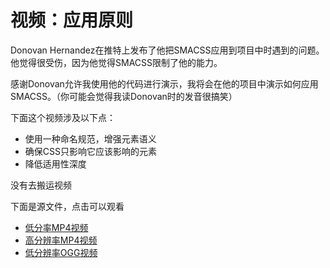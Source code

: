 # 视频：应用原则

Donovan Hernandez在推特上发布了他把SMACSS应用到项目中时遇到的问题。他觉得很受伤，因为他觉得SMACSS限制了他的能力。

感谢Donovan允许我使用他的代码进行演示，我将会在他的项目中演示如何应用SMACSS。（你可能会觉得我读Donovan时的发音很搞笑）

下面这个视频涉及以下点：

+ 使用一种命名规范，增强元素语义
+ 确保CSS只影响它应该影响的元素
+ 降低适用性深度



没有去搬运视频

下面是源文件，点击可以观看
+ [低分率MP4视频](https://smacss.com/files/smacss-one.m4v)
+ [高分辨率MP4视频](https://smacss.com/files/smacss-one-large.m4v)
+ [低分辨率OGG视频](https://smacss.com/files/smacss-one.ogv)